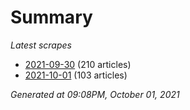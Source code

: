 # Summary
*Latest scrapes*
* [2021-09-30](https://github.com/nuuuwan/news_lk/blob/data/news_lk.2021-09-30.json) (210 articles)
* [2021-10-01](https://github.com/nuuuwan/news_lk/blob/data/news_lk.2021-10-01.json) (103 articles)

*Generated at 09:08PM, October 01, 2021*